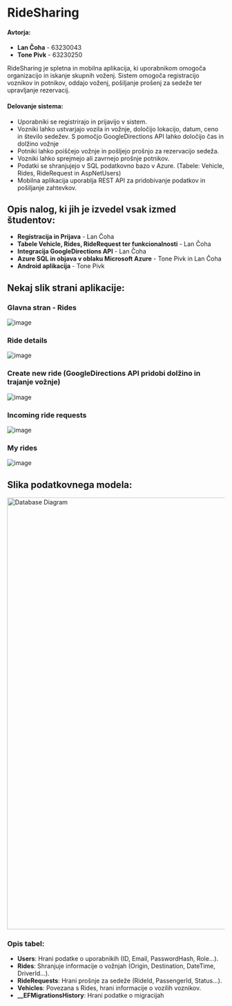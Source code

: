 # RideSharing    

#### Avtorja:  
- **Lan Čoha** - 63230043  
- **Tone Pivk** - 63230250   

RideSharing je spletna in mobilna aplikacija, ki uporabnikom omogoča organizacijo in iskanje skupnih voženj. Sistem omogoča
registracijo voznikov in potnikov, oddajo voženj, pošiljanje prošenj za sedeže ter upravljanje rezervacij.    

#### Delovanje sistema:  
- Uporabniki se registrirajo in prijavijo v sistem.  
- Vozniki lahko ustvarjajo vozila in vožnje, določijo lokacijo, datum, ceno in število sedežev. S pomočjo GoogleDirections API lahko določijo čas in dolžino vožnje  
- Potniki lahko poiščejo vožnje in pošljejo prošnjo za rezervacijo sedeža.  
- Vozniki lahko sprejmejo ali zavrnejo prošnje potnikov.  
- Podatki se shranjujejo v SQL podatkovno bazo v Azure. (Tabele: Vehicle, Rides, RideRequest in AspNetUsers)  
- Mobilna aplikacija uporablja REST API za pridobivanje podatkov in pošiljanje zahtevkov.

## Opis nalog, ki jih je izvedel vsak izmed študentov:
- **Registracija in Prijava** - Lan Čoha
- **Tabele Vehicle, Rides, RideRequest ter funkcionalnosti** - Lan Čoha
- **Integracija GoogleDirections API** - Lan Čoha
- **Azure SQL in objava v oblaku Microsoft Azure** - Tone Pivk in Lan Čoha
- **Android aplikacija** - Tone Pivk

## Nekaj slik strani aplikacije:

### Glavna stran - Rides
![image](https://github.com/user-attachments/assets/f3250e77-cf39-4fd5-8e88-eb95a10c859b)  
### Ride details
![image](https://github.com/user-attachments/assets/9d7807e6-03e4-407e-ba19-c9b7df1e2fbf)
### Create new ride (GoogleDirections API pridobi dolžino in trajanje vožnje)
![image](https://github.com/user-attachments/assets/6ef3ad1e-ddf1-431e-972e-86d3720c9320)
### Incoming ride requests
![image](https://github.com/user-attachments/assets/1bbde0a9-2267-453b-907e-367c7856247f)
### My rides
![image](https://github.com/user-attachments/assets/35ed56f8-2427-4576-9527-7381b7ae443d)



## Slika podatkovnega modela:

<img src="https://github.com/user-attachments/assets/147ffff9-5c69-43ad-b0b9-20074ffa7d6e" alt="Database Diagram" width="1000">


### Opis tabel:

- **Users**: Hrani podatke o uporabnikih (ID, Email, PasswordHash, Role...).
- **Rides**: Shranjuje informacije o vožnjah (Origin, Destination, DateTime, DriverId...).
- **RideRequests**: Hrani prošnje za sedeže (RideId, PassengerId, Status...).
- **Vehicles**: Povezana s Rides, hrani informacije o vozilih voznikov.
- **__EFMigrationsHistory**: Hrani podatke o migracijah


